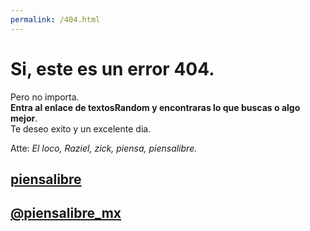 ```yaml
---
permalink: /404.html
---
```


# Si, este es un error 404.

Pero no importa.  
**Entra al enlace de textosRandom y encontraras lo que buscas o algo mejor**.  
Te deseo exito y un excelente dia.  

Atte: *El loco, Raziel, zick, piensa, piensalibre.*  

## [piensalibre](https://piensalibre.github.io/)

## [@piensalibre_mx](https://twitter.com/piensalibre_mx)
